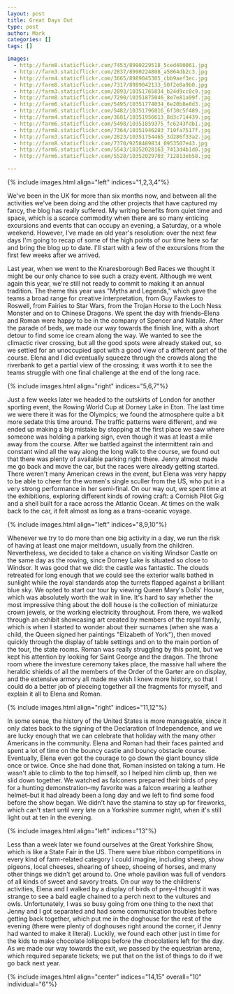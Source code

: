 ```yaml
---
layout: post
title: Great Days Out
type: post
author: Mark
categories: []
tags: []

images: 
  - http://farm8.staticflickr.com/7453/8990229518_5ced400061.jpg
  - http://farm3.staticflickr.com/2837/8990224808_a5864db2c3.jpg
  - http://farm4.staticflickr.com/3665/8989045305_cbb9aef3ec.jpg
  - http://farm8.staticflickr.com/7317/8989042133_50f2e0a9b0.jpg
  - http://farm3.staticflickr.com/2893/10351765834_b24d9cc0c9.jpg
  - http://farm8.staticflickr.com/7290/10351875046_8e7e81a99f.jpg
  - http://farm6.staticflickr.com/5495/10351774034_6e20b8e8d3.jpg
  - http://farm6.staticflickr.com/5482/10351796816_6f30c5f489.jpg
  - http://farm4.staticflickr.com/3681/10351956613_8d3c714439.jpg
  - http://farm6.staticflickr.com/5498/10351859375_fc6243fdb1.jpg
  - http://farm8.staticflickr.com/7364/10351946283_710fa7517f.jpg
  - http://farm3.staticflickr.com/2823/10351754465_3d286f33a2.jpg
  - http://farm8.staticflickr.com/7370/9258489834_0953507e43.jpg
  - http://farm6.staticflickr.com/5543/10352028163_7413d4b1d0.jpg
  - http://farm6.staticflickr.com/5528/10352029703_712813eb58.jpg

---
```


{% include images.html align="left" indices="1,2,3,4"%}

We've been in the UK for more than six months now, and between all the activities we've been doing and the other projects that have captured my fancy, the blog has really suffered.  My writing benefits from quiet time and space, which is a scarce commodity when there are so many enticing excursions and events that can occupy an evening, a Saturday, or a whole weekend.  However, I've made an old year's resolution: over the next few days I'm going to recap of some of the high points of our time here so far and bring the blog up to date.  I'll start with a few of the excursions from the first few weeks after we arrived.  

Last year, when we went to the Knaresborough Bed Races we thought it might be our only chance to see such a crazy event.  Although we went again this year, we're still not ready to commit to making it an annual tradition.  The theme this year was "Myths and Legends," which gave the teams a broad range for creative interpretation, from Guy Fawkes to Roswell, from Fairies to Star Wars, from the Trojan Horse to the Loch Ness Monster and on to Chinese Dragons.  We spent the day with friends&ndash;Elena and Roman were happy to be in the company of Spencer and Natalie.  After the parade of beds, we made our way towards the finish line, with a short detour to find some ice cream along the way.  We wanted to see the climactic river crossing, but all the good spots were already staked out, so we settled for an unoccupied spot with a good view of a different part of the course.  Elena and I did eventually squeeze through the crowds along the riverbank to get a partial view of the crossing; it was worth it to see the teams struggle with one final challenge at the end of the long race.

{% include images.html align="right" indices="5,6,7"%}

Just a few weeks later we headed to the outskirts of London for another sporting event, the Rowing World Cup at Dorney Lake in Eton.  The last time we were there it was for the Olympics; we found the atmosphere quite a bit more sedate this time around.  The traffic patterns were different, and we ended up making a big mistake by stopping at the first place we saw where someone was holding a parking sign, even though it was at least a mile away from the course.  After we battled against the intermittent rain and constant wind all the way along the long walk to the course, we found out that there was plenty of available parking right there.  Jenny almost made me go back and move the car, but the races were already getting started.  There weren't many American crews in the event, but Elena was very happy to be able to cheer for the women's single sculler from the US, who put in a very strong performance in her semi-final.  On our way out, we spent time at the exhibitions, exploring different kinds of rowing craft: a Cornish Pilot Gig and a shell built for a race across the Atlantic Ocean.  At times on the walk back to the car, it felt almost as long as a trans-oceanic voyage.

{% include images.html align="left" indices="8,9,10"%}

Whenever we try to do more than one big activity in a day, we run the risk of having at least one major meltdown, usually from the children.  Nevertheless, we decided to take a chance on visiting Windsor Castle on the same day as the rowing, since Dorney Lake is situated so close to Windsor.  It was good that we did: the castle was fantastic.  The clouds retreated for long enough that we could see the exterior walls bathed in sunlight while the royal standards atop the turrets flapped against a brilliant blue sky.  We opted to start our tour by viewing  Queen Mary's Dolls' House, which was absolutely worth the wait in line.  It's hard to say whether the most impressive thing about the doll house is the collection of miniaturze crown jewels, or the working electricity throughout.  From there, we walked through an exhibit showcasing art created by members of the royal family, which is when I started to wonder about their surnames (when she was a child, the Queen signed her paintings "Elizabeth of York"), then moved quickly through the display of table settings and on to the main portion of the tour, the state rooms.  Roman was really struggling by this point, but we kept his attention by looking for Saint George and the dragon.  The throne room where the investure ceremony takes place, the massive hall where the heraldic shields of all the members of the Order of the Garter are on display, and the extensive armory all made me wish I knew more history, so that I could do a better job of pieceing together all the fragments for myself, and explain it all to Elena and Roman.

{% include images.html align="right" indices="11,12"%}

In some sense, the history of the United States is more manageable, since it only dates back to the signing of the Declaration of Independence, and we are lucky enough that we can celebrate that holiday with the many other Americans in the community.  Elena and Roman had their faces painted and spent a lot of time on the bouncy castle and bouncy obstacle course.  Eventually, Elena even got the courage to go down the giant bouncy slide once or twice.  Once she had done that, Roman insisted on taking a turn.  He wasn't able to climb to the top himself, so I helped him climb up, then we slid down together.  We watched as falconers prepared their birds of prey for a hunting demonstration&ndash;my favorite was a falcon wearing a leather helmet&ndash;but it had already been a long day and we left to find some food before the show began.  We didn't have the stamina to stay up for fireworks, which can't start until very late on a Yorkshire summer night, when it's still light out at ten in the evening.

{% include images.html align="left" indices="13"%}

Less than a week later we found ourselves at the Great Yorkshire Show, which is like a State Fair in the US.  There were blue ribbon competitions in every kind of farm-related category I could imagine, including sheep, show pigeons, local cheeses, shearing of sheep, shoeing of horses, and many other things we didn't get around to.  One whole pavilion was full of vendors of all kinds of sweet and savory treats.  On our way to the childrens' activities, Elena and I walked by a display of birds of prey&ndash;I thought it was strange to see a bald eagle chained to a perch next to the vultures and owls.  Unfortunately, I was so busy going from one thing to the next that Jenny and I got separated and had some communication troubles before getting back together, which put me in the doghouse for the rest of the evening (there were plenty of doghouses right around the corner, if Jenny had wanted to make it literal).  Luckily, we found each other just in time for the kids to make chocolate lollipops before the chocolatiers left for the day.  As we made our way towards the exit, we passed by the equestrian arena, which required separate tickets; we put that on the list of things to do if we go back next year.

{% include images.html align="center" indices="14,15" overall="10" individual="6"%}